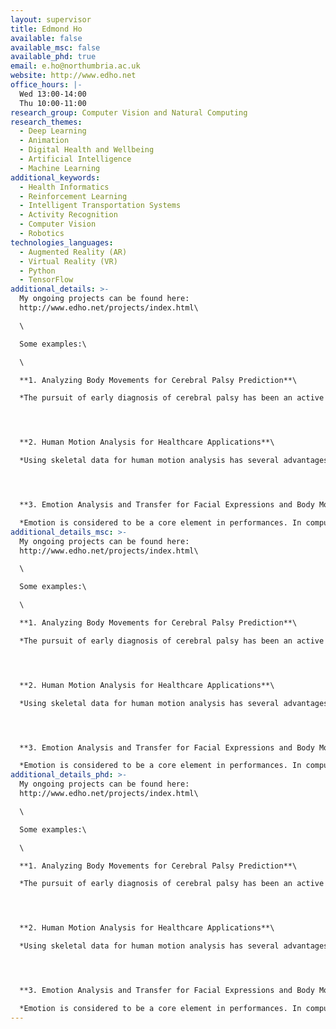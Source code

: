 ```yaml
---
layout: supervisor
title: Edmond Ho
available: false
available_msc: false
available_phd: true
email: e.ho@northumbria.ac.uk
website: http://www.edho.net
office_hours: |-
  Wed 13:00-14:00
  Thu 10:00-11:00
research_group: Computer Vision and Natural Computing
research_themes:
  - Deep Learning
  - Animation
  - Digital Health and Wellbeing
  - Artificial Intelligence
  - Machine Learning
additional_keywords:
  - Health Informatics
  - Reinforcement Learning
  - Intelligent Transportation Systems
  - Activity Recognition
  - Computer Vision
  - Robotics
technologies_languages:
  - Augmented Reality (AR)
  - Virtual Reality (VR)
  - Python
  - TensorFlow
additional_details: >-
  My ongoing projects can be found here:
  http://www.edho.net/projects/index.html\

  \

  Some examples:\

  \

  **1. Analyzing Body Movements for Cerebral Palsy Prediction**\

  *The pursuit of early diagnosis of cerebral palsy has been an active research area with some very promising results using tools such as the General Movements Assessment (GMA). In this project, we explore the feasibility of extracting pose-based features \[McCay et al. IEEE TNSRE2022, McCay et al. IEEE BHI2021, McCay et al. IEEE EMBC2019] from video sequences to automatically classify infant body movement into two categories, normal and abnormal. The classification was based upon the GMA, which was carried out on the video data by an independent expert reviewer.*




  **2. Human Motion Analysis for Healthcare Applications**\

  *Using skeletal data for human motion analysis has several advantages over the other visual data such as video and images since the features extracted from skeletal data tend to be more compact and more robust to the variation between different subjects as the visual appearance is not included. In \[Rueangsirarak et al. IEEE TNSRE2018], we propose an automatic framework for classifying musculoskeletal and neurological disorders among older people based on 3D motion data. To handle noisy skeletal data captured using depth sensors such as Microsoft Kinect, we propose a framework that accurately classifies the nature of the 3D postures obtained by Kinect using a max-margin classifier in \[Ho et al. CVIU2016].*




  **3. Emotion Analysis and Transfer for Facial Expressions and Body Movements**\

  *Emotion is considered to be a core element in performances. In computer animation, both body motions and facial expressions are two popular mediums for a character to express emotion. However, there has been limited research in studying how to effectively synthesize these two types of character movements using different levels of emotion strength with intuitive control, which is difficult to be modelled effectively. In this project, we explore a common model \[Chan et al. CAVW2019] that can be used to represent emotion for the applications of body motions \[Ho et al. D2AT2017] and facial expressions \[Stef et al. SKIMA2018] synthesis.*
additional_details_msc: >-
  My ongoing projects can be found here:
  http://www.edho.net/projects/index.html\

  \

  Some examples:\

  \

  **1. Analyzing Body Movements for Cerebral Palsy Prediction**\

  *The pursuit of early diagnosis of cerebral palsy has been an active research area with some very promising results using tools such as the General Movements Assessment (GMA). In this project, we explore the feasibility of extracting pose-based features \[McCay et al. IEEE TNSRE2022, McCay et al. IEEE BHI2021, McCay et al. IEEE EMBC2019] from video sequences to automatically classify infant body movement into two categories, normal and abnormal. The classification was based upon the GMA, which was carried out on the video data by an independent expert reviewer.*




  **2. Human Motion Analysis for Healthcare Applications**\

  *Using skeletal data for human motion analysis has several advantages over the other visual data such as video and images since the features extracted from skeletal data tend to be more compact and more robust to the variation between different subjects as the visual appearance is not included. In \[Rueangsirarak et al. IEEE TNSRE2018], we propose an automatic framework for classifying musculoskeletal and neurological disorders among older people based on 3D motion data. To handle noisy skeletal data captured using depth sensors such as Microsoft Kinect, we propose a framework that accurately classifies the nature of the 3D postures obtained by Kinect using a max-margin classifier in \[Ho et al. CVIU2016].*




  **3. Emotion Analysis and Transfer for Facial Expressions and Body Movements**\

  *Emotion is considered to be a core element in performances. In computer animation, both body motions and facial expressions are two popular mediums for a character to express emotion. However, there has been limited research in studying how to effectively synthesize these two types of character movements using different levels of emotion strength with intuitive control, which is difficult to be modelled effectively. In this project, we explore a common model \[Chan et al. CAVW2019] that can be used to represent emotion for the applications of body motions \[Ho et al. D2AT2017] and facial expressions \[Stef et al. SKIMA2018] synthesis.*
additional_details_phd: >-
  My ongoing projects can be found here:
  http://www.edho.net/projects/index.html\

  \

  Some examples:\

  \

  **1. Analyzing Body Movements for Cerebral Palsy Prediction**\

  *The pursuit of early diagnosis of cerebral palsy has been an active research area with some very promising results using tools such as the General Movements Assessment (GMA). In this project, we explore the feasibility of extracting pose-based features \[McCay et al. IEEE TNSRE2022, McCay et al. IEEE BHI2021, McCay et al. IEEE EMBC2019] from video sequences to automatically classify infant body movement into two categories, normal and abnormal. The classification was based upon the GMA, which was carried out on the video data by an independent expert reviewer.*




  **2. Human Motion Analysis for Healthcare Applications**\

  *Using skeletal data for human motion analysis has several advantages over the other visual data such as video and images since the features extracted from skeletal data tend to be more compact and more robust to the variation between different subjects as the visual appearance is not included. In \[Rueangsirarak et al. IEEE TNSRE2018], we propose an automatic framework for classifying musculoskeletal and neurological disorders among older people based on 3D motion data. To handle noisy skeletal data captured using depth sensors such as Microsoft Kinect, we propose a framework that accurately classifies the nature of the 3D postures obtained by Kinect using a max-margin classifier in \[Ho et al. CVIU2016].*




  **3. Emotion Analysis and Transfer for Facial Expressions and Body Movements**\

  *Emotion is considered to be a core element in performances. In computer animation, both body motions and facial expressions are two popular mediums for a character to express emotion. However, there has been limited research in studying how to effectively synthesize these two types of character movements using different levels of emotion strength with intuitive control, which is difficult to be modelled effectively. In this project, we explore a common model \[Chan et al. CAVW2019] that can be used to represent emotion for the applications of body motions \[Ho et al. D2AT2017] and facial expressions \[Stef et al. SKIMA2018] synthesis.*
---
```

